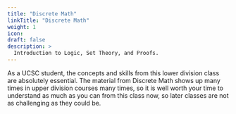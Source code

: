```yaml
---
title: "Discrete Math"
linkTitle: "Discrete Math"
weight: 1
icon:
draft: false
description: >
  Introduction to Logic, Set Theory, and Proofs.
---
```

As a UCSC student, the concepts and skills from this lower division class are absolutely essential. The material from Discrete Math shows up many times in upper division courses many times, so it is well worth your time to understand as much as you can from this class now, so later classes are not as challenging as they could be.
